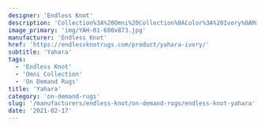 ```yaml
---
designer: 'Endless Knot'
description: 'Collection%3A%20Omni%20Collection%0AColor%3A%20Ivory%0AMaterial%3A%20100%25%20WoolPile%3A%201/4%22Width%3A%2013%272%22Style%3A%20Solid%2C%20TexturalPattern%20Repeat%3A%207%22%20W%20x%202.5%22%20L'
image_primary: 'img/YAH-01-600x873.jpg'
manufacturer: 'Endless Knot'
href: 'https://endlessknotrugs.com/product/yahara-ivory/'
subtitle: 'Yahara'
tags:
  - 'Endless Knot'
  - 'Omni Collection'
  - 'On Demand Rugs'
title: 'Yahara'
category: 'on-demand-rugs'
slug: '/manufacturers/endless-knot/on-demand-rugs/endless-knot-yahara'
date: '2021-02-17'
---
```

